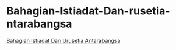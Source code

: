 # Bahagian-Istiadat-Dan-rusetia-ntarabangsa

<a href="http://intranet.istiadat.gov.my/">Bahagian Istiadat Dan Urusetia Antarabangsa</a>
<br>
